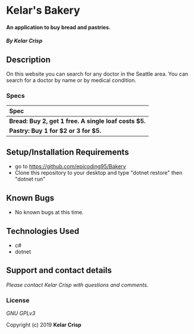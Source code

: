 # Kelar's Bakery

#### An application to buy bread and pastries.
#### _By **Kelar Crisp**_

## Description

On this website you can search for any doctor in the Seattle area. You can search for a doctor by name or by medical condition.

### Specs
| Spec |
| :-------------     |
| **Bread: Buy 2, get 1 free. A single loaf costs $5.** |
| **Pastry: Buy 1 for \$2 or 3 for $5.** |


## Setup/Installation Requirements

* go to https://github.com/epicoding95/Bakery
* Clone this repository to your desktop and type "dotnet restore" then "dotnet run"

## Known Bugs
* No known bugs at this time.

## Technologies Used
* c#
* dotnet


## Support and contact details

_Please contact Kelar Crisp with questions and comments._

### License

*GNU GPLv3*

Copyright (c) 2019 **Kelar Crisp**
